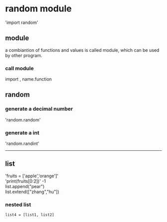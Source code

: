 # random module

'import random'



## module
a combiantion of functions and values is called module, which can be used by other program.

### call module 
import ,
name.function

## random
### generate a decimal number
'random.random'
### generate a int
'random.randint'

---
## list
'fruits = ['apple','orange']'\
'print(fruits[0:2])'
-1\
list.append("pear")\
list.extend(["zhang","hu"])
### nested list
`list4 = [list1, list2]`


